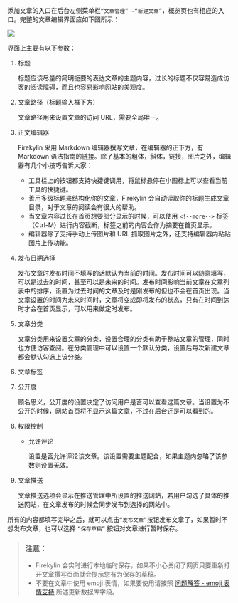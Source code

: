 添加文章的入口在后台左侧菜单栏`“文章管理” →“新建文章”`，概览页也有相应的入口。完整的文章编辑界面应如下图所示：

![](https://p0.ssl.qhimg.com/t01d85de52aafbc60f7.png)

界面上主要有以下参数：

1. 标题

    标题应该尽量的简明扼要的表达文章的主题内容，过长的标题不仅容易造成访客的阅读障碍，而且也容易影响网站的美观度。
2. 文章路径（标题输入框下方）

    文章路径用来设置文章的访问 URL，需要全局唯一。

3. 正文编辑器

    Firekylin 采用 Markdown 编辑器撰写文章，在编辑器的正下方，有 Markdown 语法指南的[链接](https://guides.github.com/features/mastering-markdown/)。除了基本的粗体，斜体，链接，图片之外，编辑器有几个小技巧告诉大家：

    - 工具栏上的按钮都支持快捷键调用，将鼠标悬停在小图标上可以查看当前工具的快捷键。
    - 善用多级标题来结构化你的文章，Firekylin 会自动读取你的标题生成文章目录，对于文章的阅读会有很大的帮助。
    - 当文章内容过长在首页想要部分显示的时候，可以使用 `<!--more-->` 标签（Ctrl-M）进行内容截断，标签之前的内容会作为摘要在首页显示。
    - 编辑器除了支持手动上传图片和 URL 抓取图片之外，还支持编辑器内粘贴图片上传功能。

4. 发布日期选择

    发布文章时发布时间不填写的话默认为当前的时间。发布时间可以随意填写，可以是过去的时间，甚至可以是未来的时间。发布时间影响当前文章在文章列表中的排序，设置为过去时间的文章及时是刚发布的但也不会在首页出现。当文章设置的时间为未来时间时，文章将变成即将发布的状态，只有在时间到达时才会在首页显示，可以用来做定时发布。

5. 文章分类

    文章分类用来设置文章的分类，设置合理的分类有助于整站文章的管理，同时也方便访客查阅。在分类管理中可以设置一个默认分类，设置后每次新建文章都会默认勾选上该分类。

6. 文章标签

7. 公开度

    顾名思义，公开度的设置决定了访问用户是否可以查看这篇文章。当设置为不公开的时候，网站首页将不显示这篇文章，不过在后台还是可以看到的。

8. 权限控制

    - 允许评论

      设置是否允许评论该文章。该设置需要主题配合，如果主题内忽略了该参数则设置无效。

9. 文章推送

    文章推送选项会显示在推送管理中所设置的推送网站，若用户勾选了具体的推送网站，在文章发布的时候会同步发布到选择的网站中。

所有的内容都填写完毕之后，就可以点击`“发布文章”`按钮发布文章了，如果暂时不想发布文章，也可以选择 `“保存草稿”` 按钮对文章进行暂时保存。

> ### 注意：
>
> - Firekylin 会实时进行本地临时保存，如果不小心关闭了网页只要重新打开文章撰写页面就会提示您有为保存的草稿。
> - 不要在文章中使用 emoji 表情，如果要使用请按照 [问题解答 - emoji 表情支持](https://github.com/75team/firekylin/wiki/%E9%97%AE%E9%A2%98%E8%A7%A3%E7%AD%94#%E5%A6%82%E4%BD%95%E6%B7%BB%E5%8A%A0emoji%E8%A1%A8%E6%83%85%E6%94%AF%E6%8C%81) 所述更新数据库字段。